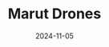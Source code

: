 ---  
layout: startup_page  
title: "Marut Drones"  
id: "marutdrones.com"  
permalink: "/marutdronesmarutdrones.com11052024/"  
website: "https://marutdrones.com/"  
funding_round: "Series A"  
funding_amount: "$6.2M"  
investors: "Lok Capital"  
about: "Marut Drones is a drone technology firm focused on modernizing agriculture through advanced agricultural drones. They offer Drone-as-a-Service and aim to create rural employment opportunities while increasing farmer productivity and reducing input costs. The company also explores applications in disaster management and surveillance."  
markets: "Agriculture, Technology, AgTech, Artificial Intelligence (AI), Drones, Information Technology, Machinery Manufacturing, Software"  
hq: "Hyderabad, Telangana, India"  
founded_year: "2019"  
linkedin: "https://www.linkedin.com/company/marutdrones"  
twitter: "https://x.com/Marutdrones1"  
instagram: ""  
facebook: "https://www.facebook.com/marutdrones"  
crunchbase: "https://www.crunchbase.com/organization/marut-drones"  
pitchbook: "https://pitchbook.com/profiles/company/279678-16"  

date_display: "05-Nov-2024"  
date: "2024-11-05"

# SEO Optimization  
meta_title: "Marut Drones - Series A Funding ($6.2M)"  
meta_description: "Marut Drones, Marut Drones is a drone technology firm focused on modernizing agriculture through advanced agricultural drones. They offer Drone-as-a-Service and aim..."  
meta_keywords: "Marut Drones, Agriculture, Technology, AgTech, Artificial Intelligence (AI), Drones, Information Technology, Machinery Manufacturing, Software, Series A funding"  
canonical_url: "https://startup.projectstartups.com/marutdronesmarutdrones.com11052024/"  
---